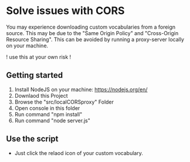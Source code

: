 # Solve issues with CORS
You may experience downloading custom vocabularies from a foreign source. This may be due to the "Same Origin Policy" and "Cross-Origin Resource Sharing".
This can be avoided by running a proxy-server locally on your machine.

! use this at your own risk ! 

## Getting started
1. Install NodeJS on your machine: https://nodejs.org/en/
2. Downlaod this Project
3. Browse the "src/localCORSproxy" Folder
4. Open console in this folder
5. Run command "npm install"
6. Run command "node server.js"

## Use the script
- Just click the relaod icon of your custom vocabulary.